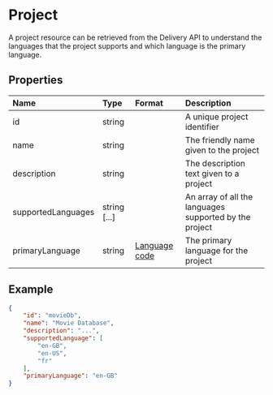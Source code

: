 # Project
A project resource can be retrieved from the Delivery API to understand the languages that the project supports and which language is the primary language.

## Properties

| Name | Type | Format | Description |
| :------- | :--- | :----- | :---------- |
| id | string | | A unique project identifier |
| name | string |  | The friendly name given to the project |
| description | string |  | The description text given to a project |
| supportedLanguages | string [...] |  | An array of all the languages supported by the project |
| primaryLanguage | string | [Language code](/localization.md)  | The primary language for the project |


## Example

```json
{
    "id": "movieDb",
    "name": "Movie Database",
    "description": "...",
    "supportedLanguage": [
        "en-GB",
        "en-US",
        "fr"
    ],
    "primaryLanguage": "en-GB"
}

```
